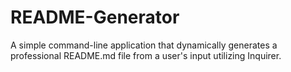 # README-Generator
A simple command-line application that dynamically generates a professional README.md file from a user's input utilizing Inquirer.

